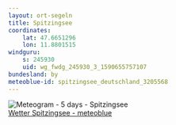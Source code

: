 ```yaml
---
layout: ort-segeln
title: Spitzingsee
coordinates:
    lat: 47.6651296
    lon: 11.8801515
windguru: 
    s: 245930
    uid: wg_fwdg_245930_3_1590655757107
bundesland: by
meteoblue-id: spitzingsee_deutschland_3205568
---
```

<img src="//my.meteoblue.com/visimage/meteogram_web?look=KILOMETER_PER_HOUR%2CCELSIUS%2CMILLIMETER&apikey=5838a18e295d&temperature=C&windspeed=kmh&precipitationamount=mm&winddirection=3char&city=Spitzingsee&iso2=de&lat=47.661301&lon=11.887600&asl=1089&tz=Europe%2FBerlin&lang=de&sig=5ae039d430354044ff03514c073ef852" srcset="//my.meteoblue.com/visimage/meteogram_web_hd?look=KILOMETER_PER_HOUR%2CCELSIUS%2CMILLIMETER&apikey=5838a18e295d&temperature=C&windspeed=kmh&precipitationamount=mm&winddirection=3char&city=Spitzingsee&iso2=de&lat=47.661301&lon=11.887600&asl=1089&tz=Europe%2FBerlin&lang=de&sig=2324fe8c179c06c644210dcdf795b9f4 1.4x" alt="Meteogram - 5 days - Spitzingsee"><a href="https://www.meteoblue.com/de/wetter/woche/spitzingsee_deutschland_3205568" target="_blank" style="display: block;">Wetter Spitzingsee - meteoblue</a>